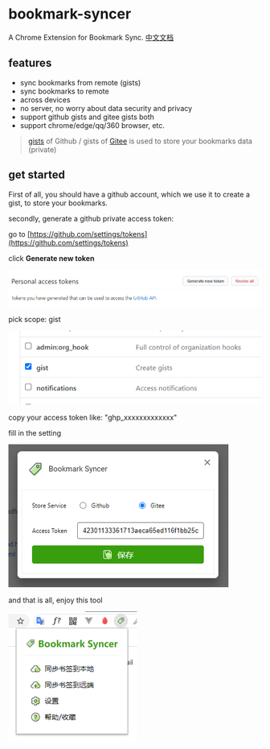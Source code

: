 # bookmark-syncer
A Chrome Extension for Bookmark Sync. [中文文档](./README-CN.md)

## features

- sync bookmarks from remote (gists)
- sync bookmarks to remote
- across devices
- no server, no worry about data security and privacy
- support github gists and gitee gists both
- support chrome/edge/qq/360 browser, etc.

> [gists](https://gist.github.com/) of Github / gists of [Gitee](https://gitee.com/) is used to store your bookmarks data (private)

## get started

First of all, you should have a github account, which we use it to create a gist, to store your bookmarks.

secondly, generate a github private access token:

go to [https://github.com/settings/tokens](https://github.com/settings/tokens)

click **Generate new token**

![](./assets/img/generate.png)

pick scope: gist

![](./assets/img/scope.png)

copy your access token like: "ghp_xxxxxxxxxxxxx"

fill in the setting

![](./assets/img/setting.png)

and that is all, enjoy this tool

![](./assets/img/popup.png)
